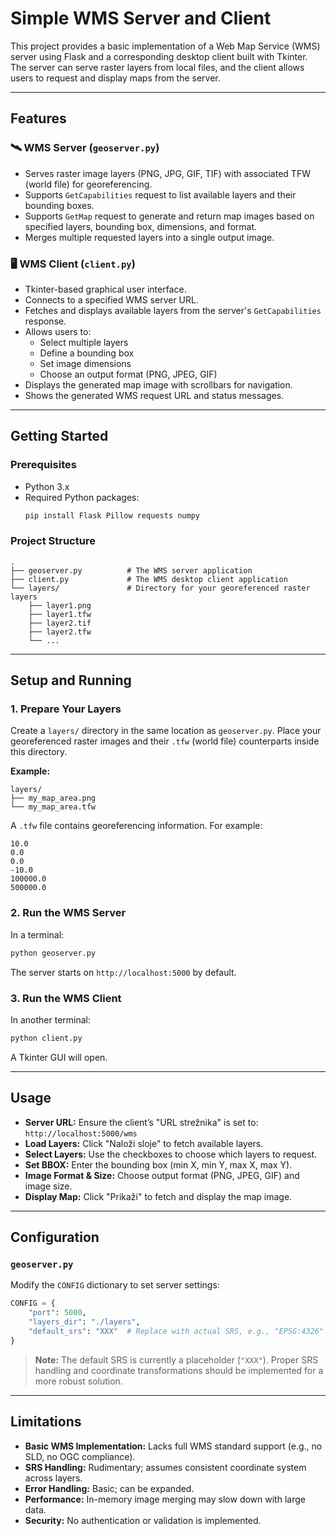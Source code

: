# Simple WMS Server and Client

This project provides a basic implementation of a Web Map Service (WMS) server using Flask and a corresponding desktop client built with Tkinter. The server can serve raster layers from local files, and the client allows users to request and display maps from the server.

---

## Features

### 🛰️ WMS Server (`geoserver.py`)
- Serves raster image layers (PNG, JPG, GIF, TIF) with associated TFW (world file) for georeferencing.
- Supports `GetCapabilities` request to list available layers and their bounding boxes.
- Supports `GetMap` request to generate and return map images based on specified layers, bounding box, dimensions, and format.
- Merges multiple requested layers into a single output image.

### 🖥️ WMS Client (`client.py`)
- Tkinter-based graphical user interface.
- Connects to a specified WMS server URL.
- Fetches and displays available layers from the server's `GetCapabilities` response.
- Allows users to:
  - Select multiple layers
  - Define a bounding box
  - Set image dimensions
  - Choose an output format (PNG, JPEG, GIF)
- Displays the generated map image with scrollbars for navigation.
- Shows the generated WMS request URL and status messages.

---

## Getting Started

### Prerequisites
- Python 3.x
- Required Python packages:
  ```bash
  pip install Flask Pillow requests numpy
  ```

### Project Structure
```
.
├── geoserver.py          # The WMS server application
├── client.py             # The WMS desktop client application
└── layers/               # Directory for your georeferenced raster layers
    ├── layer1.png
    ├── layer1.tfw
    ├── layer2.tif
    ├── layer2.tfw
    └── ...
```

---

## Setup and Running

### 1. Prepare Your Layers
Create a `layers/` directory in the same location as `geoserver.py`. Place your georeferenced raster images and their `.tfw` (world file) counterparts inside this directory.

**Example:**
```
layers/
├── my_map_area.png
└── my_map_area.tfw
```

A `.tfw` file contains georeferencing information. For example:
```
10.0
0.0
0.0
-10.0
100000.0
500000.0
```

### 2. Run the WMS Server
In a terminal:
```bash
python geoserver.py
```
The server starts on `http://localhost:5000` by default.

### 3. Run the WMS Client
In another terminal:
```bash
python client.py
```
A Tkinter GUI will open.

---

## Usage

- **Server URL:** Ensure the client’s "URL strežnika" is set to:  
  `http://localhost:5000/wms`
- **Load Layers:** Click "Naloži sloje" to fetch available layers.
- **Select Layers:** Use the checkboxes to choose which layers to request.
- **Set BBOX:** Enter the bounding box (min X, min Y, max X, max Y).
- **Image Format & Size:** Choose output format (PNG, JPEG, GIF) and image size.
- **Display Map:** Click "Prikaži" to fetch and display the map image.

---

## Configuration

### `geoserver.py`
Modify the `CONFIG` dictionary to set server settings:
```python
CONFIG = {
    "port": 5000,
    "layers_dir": "./layers",
    "default_srs": "XXX"  # Replace with actual SRS, e.g., "EPSG:4326"
}
```

> **Note:** The default SRS is currently a placeholder (`"XXX"`). Proper SRS handling and coordinate transformations should be implemented for a more robust solution.

---

## Limitations

- **Basic WMS Implementation:** Lacks full WMS standard support (e.g., no SLD, no OGC compliance).
- **SRS Handling:** Rudimentary; assumes consistent coordinate system across layers.
- **Error Handling:** Basic; can be expanded.
- **Performance:** In-memory image merging may slow down with large data.
- **Security:** No authentication or validation is implemented.
